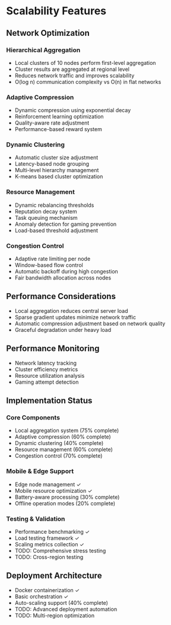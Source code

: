 # Scalability Features

## Network Optimization

### Hierarchical Aggregation
- Local clusters of 10 nodes perform first-level aggregation
- Cluster results are aggregated at regional level
- Reduces network traffic and improves scalability
- O(log n) communication complexity vs O(n) in flat networks

### Adaptive Compression
- Dynamic compression using exponential decay
- Reinforcement learning optimization
- Quality-aware rate adjustment
- Performance-based reward system

### Dynamic Clustering
- Automatic cluster size adjustment
- Latency-based node grouping
- Multi-level hierarchy management
- K-means based cluster optimization

### Resource Management
- Dynamic rebalancing thresholds
- Reputation decay system
- Task queuing mechanism
- Anomaly detection for gaming prevention
- Load-based threshold adjustment

### Congestion Control
- Adaptive rate limiting per node
- Window-based flow control
- Automatic backoff during high congestion
- Fair bandwidth allocation across nodes

## Performance Considerations
- Local aggregation reduces central server load
- Sparse gradient updates minimize network traffic
- Automatic compression adjustment based on network quality
- Graceful degradation under heavy load

## Performance Monitoring
- Network latency tracking
- Cluster efficiency metrics
- Resource utilization analysis
- Gaming attempt detection

## Implementation Status

### Core Components
- Local aggregation system (75% complete)
- Adaptive compression (60% complete)
- Dynamic clustering (40% complete)
- Resource management (60% complete)
- Congestion control (70% complete)

### Mobile & Edge Support
- Edge node management ✓
- Mobile resource optimization ✓
- Battery-aware processing (30% complete)
- Offline operation modes (20% complete)

### Testing & Validation
- Performance benchmarking ✓
- Load testing framework ✓
- Scaling metrics collection ✓
- TODO: Comprehensive stress testing
- TODO: Cross-region testing

## Deployment Architecture
- Docker containerization ✓
- Basic orchestration ✓
- Auto-scaling support (40% complete)
- TODO: Advanced deployment automation
- TODO: Multi-region optimization
